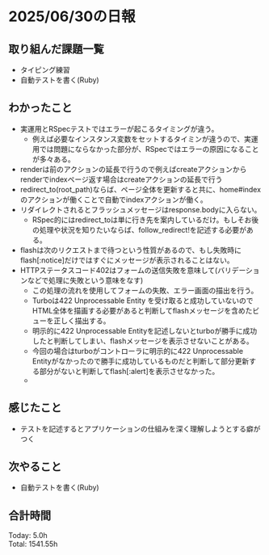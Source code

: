 # 2025/06/30の日報
## 取り組んだ課題一覧
* タイピング練習
* 自動テストを書く(Ruby)
## わかったこと 
* 実運用とRSpecテストではエラーが起こるタイミングが違う。
  * 例えば必要なインスタンス変数をセットするタイミンが違うので、実運用では問題にならなかった部分が、RSpecではエラーの原因になることが多々ある。
* renderは前のアクションの延長で行うので例えばcreateアクションからrenderでindexページ返す場合はcreateアクションの延長で行う
* redirect_to(root_path)ならば、ページ全体を更新すると共に、home#indexのアクションが働くことで自動でindexアクションが働く。
* リダイレクトされるとフラッシュメッセージはresponse.bodyに入らない。
  * RSpec的にはredirect_toは単に行き先を案内しているだけ。もしそお後の処理や状況を知りたいならば、follow_redirect!を記述する必要がある。
* flashは次のリクエストまで待つという性質があるので、もし失敗時にflash[:notice]だけではすぐにメッセージが表示されることはない。
* HTTPステータスコード402はフォームの送信失敗を意味して(バリデーションなどで処理に失敗という意味をなす)
  * この処理の流れを使用してフォームの失敗、エラー画面の描出を行う。
  * Turboは422 Unprocessable Entity を受け取ると成功していないのでHTML全体を描画する必要があると判断してflashメッセージを含めたビューを正しく描出する。
  * 明示的に422 Unprocessable Entityを記述しないとturboが勝手に成功したと判断してしまい、flashメッセージを表示させないことがある。
  * 今回の場合はturboがコントローラに明示的に422 Unprocessable Entityがなかったので勝手に成功しているものだと判断して部分更新する部分がないと判断してflash[:alert]を表示させなかった。
  *      
## 感じたこと
* テストを記述するとアプリケーションの仕組みを深く理解しようとする癖がつく
## 次やること
* 自動テストを書く(Ruby)
##  合計時間 
Today: 5.0h<br>
Total: 1541.55h

